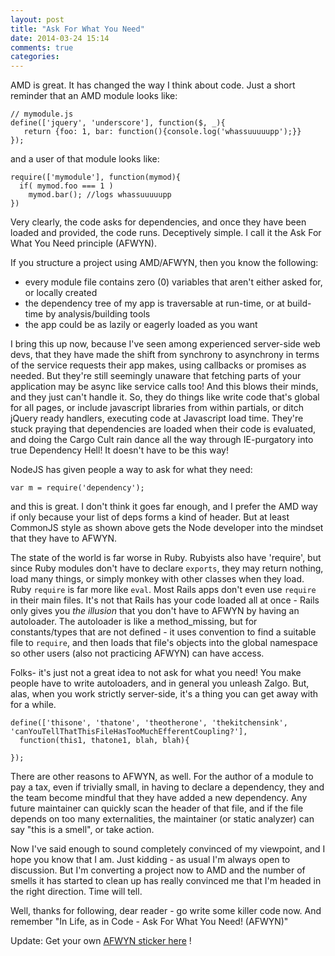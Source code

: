 ```yaml
---
layout: post
title: "Ask For What You Need"
date: 2014-03-24 15:14
comments: true
categories: 
---
```

AMD is great. It has changed the way I think about code. Just a short reminder that an AMD module looks like:

    // mymodule.js
    define(['jquery', 'underscore'], function($, _){
       return {foo: 1, bar: function(){console.log('whassuuuuupp');}}
    });

and a user of that module looks like:

    require(['mymodule'], function(mymod){
      if( mymod.foo === 1 )
        mymod.bar(); //logs whassuuuuupp
    })

Very clearly, the code asks for dependencies, and once they have been loaded and provided, the code runs. Deceptively simple. I call it the Ask For What You Need principle (AFWYN).

If you structure a project using AMD/AFWYN, then you know the following:

 - every module file contains zero (0) variables that aren't either asked for, or locally created
 - the dependency tree of my app is traversable at run-time, or at build-time by analysis/building tools
 - the app could be as lazily or eagerly loaded as you want

I bring this up now, because I've seen among experienced server-side web devs, that they have made the shift from synchrony to asynchrony in terms of the service requests their app makes, using callbacks or promises as needed. But they're still seemingly unaware that fetching parts of your application may be async like service calls too! And this blows their minds, and they just can't handle it. So, they do things like write code that's global for all pages, or include javascript libraries from within partials, or ditch jQuery ready handlers, executing code at Javascript load time. They're stuck praying that dependencies are loaded when their code is evaluated, and doing the Cargo Cult rain dance all the way through IE-purgatory into true Dependency Hell! It doesn't have to be this way!

NodeJS has given people a way to ask for what they need:

    var m = require('dependency');

and this is great. I don't think it goes far enough, and I prefer the AMD way if only because your list of deps forms a kind of header. But at least CommonJS style as shown above gets the Node developer into the mindset that they have to AFWYN.

The state of the world is far worse in Ruby. Rubyists also have 'require', but since Ruby modules don't have to declare `exports`, they may return nothing, load many things, or simply monkey with other classes when they load. Ruby `require` is far more like `eval`. Most Rails apps don't even use `require` in their main files. It's not that Rails has your code loaded all at once - Rails only gives you *the illusion* that you don't have to AFWYN by having an autoloader. The autoloader is like a method_missing, but for constants/types that are not defined - it uses convention to find a suitable file to `require`, and then loads that file's objects into the global namespace so other users (also not practicing AFWYN) can have access.

Folks- it's just not a great idea to not ask for what you need! You make people have to write autoloaders, and in general you unleash Zalgo. But, alas, when you work strictly server-side, it's a thing you can get away with for a while. 

    define(['thisone', 'thatone', 'theotherone', 'thekitchensink', 'canYouTellThatThisFileHasTooMuchEfferentCoupling?'],
      function(this1, thatone1, blah, blah){

    });

There are other reasons to AFWYN, as well. For the author of a module to pay a tax, even if trivially small, in having to declare a dependency, they and the team become mindful that they have added a new dependency. Any future maintainer can quickly scan the header of that file, and if the file depends on too many externalities, the maintainer (or static analyzer) can say "this is a smell", or take action.

Now I've said enough to sound completely convinced of my viewpoint, and I hope you know that I am. Just kidding - as usual I'm always open to discussion. But I'm converting a project now to AMD and the number of smells it has started to clean up has really convinced me that I'm headed in the right direction. Time will tell. 

Well, thanks for following, dear reader - go write some killer code now. And remember "In Life, as in Code - Ask For What You Need! (AFWYN)"

Update: Get your own [AFWYN sticker here](http://bit.ly/OOTPxv) !

